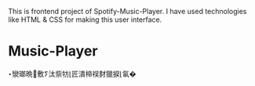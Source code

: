 This is frontend project of Spotify-Music-Player.
I have used  technologies like HTML & CSS for making this user interface.


# Music-Player
‣灓瑯晩⵹敷ⵢ汰祡牥⌊匠潰楴祦䴭獵捩⌊氠�
